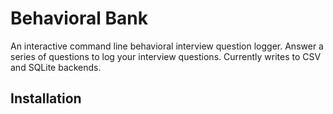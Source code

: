 # Behavioral Bank 
An interactive command line behavioral interview question logger. Answer a series of questions to log your interview questions. Currently writes to CSV and SQLite backends.

## Installation